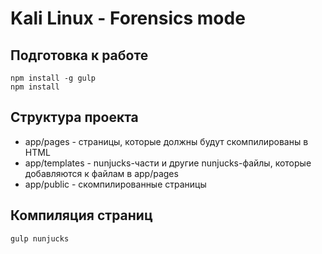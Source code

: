 # Kali Linux - Forensics mode

## Подготовка к работе

```
npm install -g gulp
npm install
```

## Структура проекта

- app/pages - страницы, которые должны будут скомпилированы в HTML
- app/templates - nunjucks-части и другие nunjucks-файлы, которые добавляются к файлам в app/pages
- app/public - скомпилированные страницы

## Компиляция страниц
```
gulp nunjucks
```